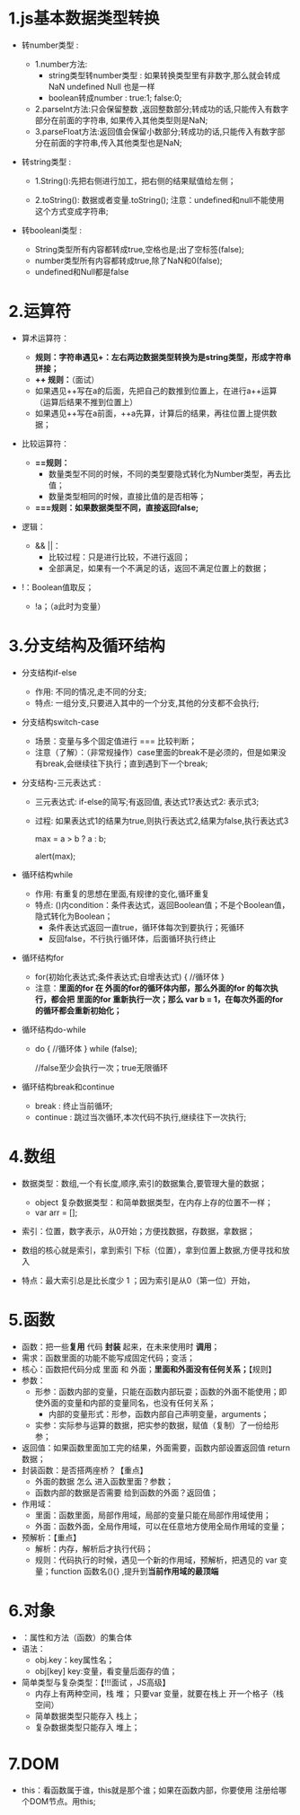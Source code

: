 # 1.js基本数据类型转换

* 转number类型 :

  * 1.number方法:
    * string类型转number类型 : 如果转换类型里有非数字,那么就会转成NaN  undefined Null 也是一样
    * boolean转成number : true:1;  false:0;
  * 2.parseInt方法:只会保留整数 ,返回整数部分;转成功的话,只能传入有数字部分在前面的字符串, 如果传入其他类型则是NaN;
  * 3.parseFloat方法:返回值会保留小数部分;转成功的话,只能传入有数字部分在前面的字符串,传入其他类型也是NaN;

* 转string类型 :

  * 1.String():先把右侧进行加工，把右侧的结果赋值给左侧；

  * 2.toString(): 数据或者变量.toString(); 注意：undefined和null不能使用这个方式变成字符串;

* 转booleanl类型 : 

  * String类型所有内容都转成true,空格也是;出了空标签(false);
  * number类型所有内容都转成true,除了NaN和0(false);
  * undefined和Null都是false

# 2.运算符

* 算术运算符：
  * **规则：字符串遇见+：左右两边数据类型转换为是string类型，形成字符串拼接；**
  * **++ 规则：**（面试）
  * 如果遇见++写在a的后面，先把自己的数推到位置上，在进行a++运算（运算后结果不推到位置上）
  * 如果遇见++写在a前面，++a先算，计算后的结果，再往位置上提供数据；

* 比较运算符：
  * **==规则：**
    * 数量类型不同的时候，不同的类型要隐式转化为Number类型，再去比值；
    * 数量类型相同的时候，直接比值的是否相等；
  * **===规则：如果数据类型不同，直接返回false;**
* 逻辑：
  * && ||：
    * 比较过程：只是进行比较，不进行返回；
    * 全部满足，如果有一个不满足的话，返回不满足位置上的数据；
* !：Boolean值取反；
  * !a；（a此时为变量）

# 3.分支结构及循环结构

* 分支结构if-else

  * 作用: 不同的情况,走不同的分支;
  * 特点: 一组分支,只要进入其中的一个分支,其他的分支都不会执行;

* 分支结构switch-case

  * 场景：变量与多个固定值进行  === 比较判断；
  * 注意（了解）：（非常规操作）case里面的break不是必须的，但是如果没有break,会继续往下执行；直到遇到下一个break;

* 分支结构-三元表达式 : 

  * 三元表达式: if-else的简写;有返回值,       表达式1?表达式2: 表示式3;

  * 过程: 如果表达式1的结果为true,则执行表达式2,结果为false,执行表达式3

    max = a > b ? a : b;

      alert(max);

* 循环结构while
  * 作用: 有重复的思想在里面,有规律的变化,循环重复
  * 特点: ()内condition：条件表达式，返回Boolean值；不是个Boolean值，隐式转化为Boolean；
    * 条件表达式返回一直true，循环体每次到要执行；死循环
    * 反回false，不行执行循环体，后面循环执行终止



* 循环结构for

  * for(初始化表达式;条件表达式;自增表达式) {
    	//循环体
    }
  * 注意：**里面的for 在  外面的for的循环体内部，那么外面的for 的每次执行，都会把 里面的for 重新执行一次；那么 var b = 1，在每次外面的for 的循环都会重新初始化；**

* 循环结构do-while

  * do {
    //循环体
      } while (false);

      //false至少会执行一次；true无限循环

* 循环结构break和continue

  * break : 终止当前循环;
  * continue : 跳过当次循环,本次代码不执行,继续往下一次执行;



# 4.数组

* 数据类型：数组,一个有长度,顺序,索引的数据集合,要管理大量的数据；
  *  object 复杂数据类型：和简单数据类型，在内存上存的位置不一样；
  *   var arr = [];

*  索引：位置，数字表示，从0开始；方便找数据，存数据，拿数据；
  * 数组的核心就是索引，拿到索引 下标（位置），拿到位置上数据,方便寻找和放入
  * 特点：最大索引总是比长度少 1 ；因为索引是从0（第一位）开始，

# 5.函数

- 函数：把一些**复用** 代码 **封装** 起来，在未来使用时 **调用**；
- 需求：函数里面的功能不能写成固定代码；变活；
- 核心：函数把代码分成 里面 和 外面；**里面和外面没有任何关系；**【规则】
- 参数：
  - 形参：函数内部的变量，只能在函数内部玩耍；函数的外面不能使用；即使外面的变量和内部的变量同名，也没有任何关系；
    - 内部的变量形式：形参，函数内部自己声明变量，arguments；
  - 实参：实际参与运算的数据，把实参的数据，赋值（复制）了一份给形参；
- 返回值：如果函数里面加工完的结果，外面需要，函数内部设置返回值   return 数据；
- 封装函数：是否搭两座桥？【重点】
  - 外面的数据 怎么 进入函数里面？参数；
  - 函数内部的数据是否需要 给到函数的外面？返回值；
- 作用域：
  - 里面：函数里面，局部作用域，局部的变量只能在局部作用域使用；
  - 外面：函数外面，全局作用域，可以在任意地方使用全局作用域的变量；
- 预解析：【重点】
  - 解析：内存，解析后才执行代码；
  - 规则：代码执行的时候，遇见一个新的作用域，预解析，把遇见的 var 变量；function 函数名(){} ,提升到**当前作用域的最顶端**

# 6.对象

* ：属性和方法（函数）的集合体
* 语法：
  * obj.key：key属性名；
  * obj[key]  key:变量，看变量后面存的值；
* 简单类型与复杂类型：【!!!面试 ，JS高级】
  * 内存上有两种空间，栈 堆； 只要var 变量，就要在栈上 开一个格子（栈空间）
  * 简单数据类型只能存入 栈上；
  * 复杂数据类型只能存入 堆上；

# 7.DOM

* this：看函数属于谁，this就是那个谁；如果在函数内部，你要使用 注册给哪个DOM节点。用this;